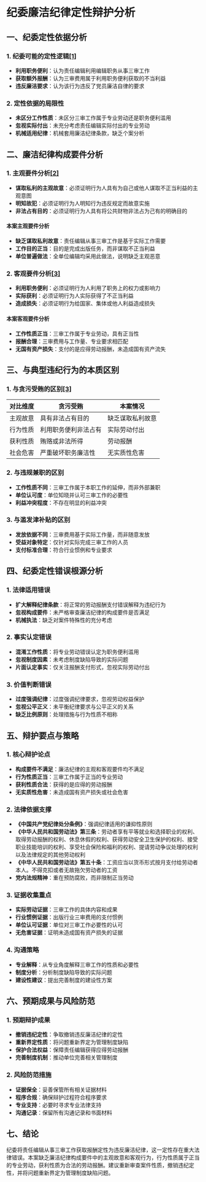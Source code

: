 # 纪委廉洁纪律定性辩护分析

## 一、纪委定性依据分析

### 1. 纪委可能的定性逻辑[[1]](https://www.ahjinzhai.gov.cn/public/6624965/37540326.html)
- **利用职务便利**：认为责任编辑利用编辑职务从事三审工作
- **获取额外报酬**：认为三审费用属于利用职务便利获取的不当利益
- **违反廉洁要求**：认为该行为违反了党员廉洁自律的要求

### 2. 定性依据的局限性
- **未区分工作性质**：未区分三审工作属于专业劳动还是职务便利滥用
- **忽视实际付出**：未充分考虑责任编辑实际付出的专业劳动
- **机械适用纪律**：机械套用廉洁纪律条款，缺乏个案分析

## 二、廉洁纪律构成要件分析

### 1. 主观要件分析[[2]](https://m.66law.cn/question/51235773.aspx)
- **谋取私利的主观故意**：必须证明行为人具有为自己或他人谋取不正当利益的主观意图
- **明知故犯**：必须证明行为人明知行为违反规定而故意实施
- **非法占有目的**：必须证明行为人具有将公共财物非法占为己有的明确目的

#### 本案主观要件分析
- **缺乏谋取私利故意**：责任编辑从事三审工作是基于实际工作需要
- **工作目的正当**：目的是完成出版任务，而非谋取不正当利益
- **单位普遍做法**：全单位编辑均采用此做法，说明缺乏主观恶意

### 2. 客观要件分析[[3]](https://m.findlaw.cn/ask/question_jx_515109.html)
- **利用职务便利**：必须证明行为人利用了职务上的权力或影响力
- **实际获利**：必须证明行为人实际获得了不正当利益
- **造成损失**：必须证明行为给国家、集体或他人利益造成损失

#### 本案客观要件分析
- **工作性质正当**：三审工作属于专业劳动，具有正当性
- **报酬合理**：三审费用与工作量、专业要求相匹配
- **无国有资产损失**：支付的是应得劳动报酬，未造成国有资产流失

## 三、与典型违纪行为的本质区别

### 1. 与贪污受贿的区别[[3]](https://m.findlaw.cn/ask/question_jx_515109.html)
| 对比维度 | 贪污受贿 | 本案情况 |
|---------|---------|---------|
| 主观故意 | 具有非法占有目的 | 缺乏谋取私利故意 |
| 行为性质 | 利用职务便利非法占有 | 实际劳动付出 |
| 获利性质 | 贿赂或非法所得 | 劳动报酬 |
| 社会危害 | 严重破坏职务廉洁性 | 无实质性危害 |

### 2. 与违规兼职的区别
- **工作性质不同**：三审工作属于本职工作的延伸，而非外部兼职
- **单位认可度**：单位知晓并认可三审工作的必要性
- **利益冲突程度**：不存在明显的利益冲突

### 3. 与滥发津补贴的区别
- **发放依据不同**：三审费用基于实际工作量，而非随意发放
- **受益对象特定**：仅针对实际完成三审工作的人员
- **支付标准合理**：符合行业惯例和专业要求

## 四、纪委定性错误根源分析

### 1. 法律适用错误
- **扩大解释纪律条款**：将正常的劳动报酬支付错误解释为违纪行为
- **忽视构成要件**：未严格审查廉洁纪律的构成要件是否满足
- **机械执法**：缺乏对案件特殊性的充分考虑

### 2. 事实认定错误
- **混淆工作性质**：将专业劳动错误认定为职务便利滥用
- **忽视制度因素**：未考虑制度缺陷导致的实际问题
- **片面认定事实**：仅关注报酬支付形式，忽视实际劳动付出

### 3. 价值判断错误
- **过度强调纪律**：过度强调纪律要求，忽视劳动权益保护
- **忽视公平正义**：未平衡纪律要求与公平正义的关系
- **缺乏比例原则**：处理措施与行为性质不相称

## 五、辩护要点与策略

### 1. 核心辩护论点
- **构成要件不满足**：廉洁纪律的主观和客观要件均不满足
- **行为性质正当**：三审工作属于正当的专业劳动
- **获利性质合法**：获得的是应得的劳动报酬
- **无实质性危害**：未造成国有资产损失或社会危害

### 2. 法律依据支撑
- **《中国共产党纪律处分条例》**：强调纪律适用的谦抑性原则
- **《中华人民共和国劳动法》第三条**：劳动者享有平等就业和选择职业的权利、取得劳动报酬的权利、休息休假的权利、获得劳动安全卫生保护的权利、接受职业技能培训的权利、享受社会保险和福利的权利、提请劳动争议处理的权利以及法律规定的其他劳动权利
- **《中华人民共和国劳动法》第五十条**：工资应当以货币形式按月支付给劳动者本人。不得克扣或者无故拖欠劳动者的工资
- **党内法规精神**：重在预防腐败，而非限制正当劳动

### 3. 证据收集重点
- **实际劳动证据**：三审工作的具体内容和成果
- **行业惯例证据**：出版行业三审费用的支付惯例
- **单位认可证据**：单位对三审工作必要性的认可
- **无危害证据**：证明未造成国有资产损失的证据

### 4. 沟通策略
- **专业解释**：从专业角度解释三审工作的性质和必要性
- **制度分析**：分析制度缺陷导致的实际问题
- **建设性建议**：提出完善制度的建设性方案

## 六、预期成果与风险防范

### 1. 预期辩护成果
- **撤销违纪定性**：争取撤销违反廉洁纪律的定性
- **重新界定性质**：将问题重新界定为管理制度缺陷
- **保护合法权益**：保障责任编辑获得应得劳动报酬
- **完善制度机制**：推动单位完善相关管理制度

### 2. 风险防范措施
- **证据保全**：妥善保管所有相关证据材料
- **程序合规**：确保辩护过程符合程序要求
- **专业支持**：必要时寻求专业法律支持
- **沟通记录**：保留所有沟通记录和书面材料

## 七、结论

纪委将责任编辑从事三审工作获取报酬定性为违反廉洁纪律，这一定性存在重大法律错误。本案缺乏廉洁纪律构成要件中的主观故意和客观行为，行为性质属于正当的专业劳动，获利性质为合法的劳动报酬。建议重新审查案件性质，撤销违纪定性，并将问题重新界定为管理制度缺陷问题。